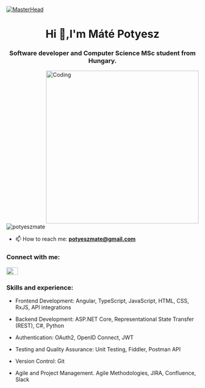 [![MasterHead](https://indoanalytica.com/static/images/bannerr.gif)](https://www.linkedin.com/in/matepotyesz/)
<h1 align="center">Hi 👋,I'm Máté Potyesz</h1>
<h3 align="center">Software developer and Computer Science MSc student from Hungary.</h3>
<img align="right" alt="Coding" width="400" src="https://media.tenor.com/2uyENRmiUt0AAAAC/coding.gif"


<p align="left"> <img src="https://komarev.com/ghpvc/?username=potyeszmate&label=Profile%20views&color=0e75b6&style=flat" alt="potyeszmate" /> </p>

- 📫 How to reach me: **potyeszmate@gmail.com**


<h3 align="left">Connect with me:</h3>
<p align="left">
<a href="https://linkedin.com/in/matepotyesz" target="blank"><img align="center" src="https://raw.githubusercontent.com/rahuldkjain/github-profile-readme-generator/master/src/images/icons/Social/linked-in-alt.svg" alt="matepotyesz" height="20" width="30" /></a>
</p>
<h3 align="left">Skills and experience:</h3>

- Frontend Development: Angular, TypeScript, JavaScript, HTML, CSS, RxJS, API integrations

- Backend Development: ASP.NET Core, Representational State Transfer (REST), C#, Python
  
- Authentication: OAuth2, OpenID Connect, JWT
  
- Testing and Quality Assurance: Unit Testing, Fiddler, Postman API
  
- Version Control: Git
  
- Agile and Project Management. Agile Methodologies, JIRA, Confluence, Slack

